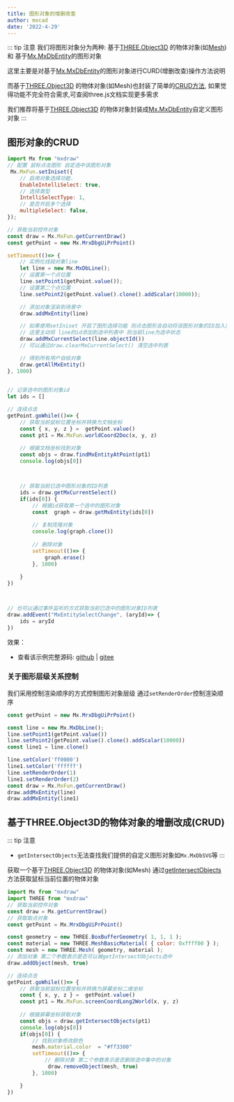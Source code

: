 ```yaml
---
title: 图形对象的增删改查
author: mxcad
date: '2022-4-29'
---
```


::: tip 注意
 我们将图形对象分为两种: 基于[THREE.Object3D](http://www.yanhuangxueyuan.com/threejs/docs/index.html#api/zh/core/Object3D) 的物体对象(如[Mesh](http://www.yanhuangxueyuan.com/threejs/docs/#api/zh/objects/Mesh)) 和 基于[Mx.MxDbEntity](./MxDbEntity)的图形对象

 这里主要是对基于[Mx.MxDbEntity](./MxDbEntity)的图形对象进行CURD(增删改查)操作方法说明

 而基于[THREE.Object3D](http://www.yanhuangxueyuan.com/threejs/docs/index.html#api/zh/core/Object3D) 的物体对象(如Mesh)也封装了简单的[CRUD方法](#基于three-object3d的物体对象的增删改成-crud), 如果觉得功能不完全符合需求,可查阅three.js文档实现更多需求

我们推荐将基于[THREE.Object3D](http://www.yanhuangxueyuan.com/threejs/docs/index.html#api/zh/core/Object3D) 的物体对象封装成[Mx.MxDbEntity](./MxDbEntity)自定义图形对象
:::


## 图形对象的CRUD

```js
import Mx from "mxdraw"
// 配置 鼠标点击图形 自定选中该图形对象
 Mx.MxFun.setIniset({
    // 启用对象选择功能.
    EnableIntelliSelect: true,
    // 选择类型
    IntelliSelectType: 1,
    // 是否开启多个选择
    multipleSelect: false,
});

// 获取当前控件对象
const draw = Mx.MxFun.getCurrentDraw()
const getPoint = new Mx.MrxDbgUiPrPoint()

setTimeout(()=> {
    // 实例化线段对象line
    let line = new Mx.MxDbLine();
    // 设置第一个点位置
    line.setPoint1(getPoint.value());
    // 设置第二个点位置
    line.setPoint2(getPoint.value().clone().addScalar(10000));

    // 添加对象渲染到场景中
    draw.addMxEntity(line)

    // 如果使用setIniset 开启了图形选择功能 则点击图形会自动将该图形对象的ID加入到选中列表中
    // 这里主动将 line的id添加到选中列表中 则当前line为选中状态 
    draw.addMxCurrentSelect(line.objectId())
    // 可以通过draw.clearMxCurrentSelect() 清空选中列表

    // 得到所有用户自绘对象
    draw.getAllMxEntity()
}, 1000)
 

// 记录选中的图形对象id
let ids = []

// 连续点击
getPoint.goWhile(()=> {
    // 获取当前鼠标位置坐标并转换为文档坐标
    const { x, y, z } =  getPoint.value()
    const pt1 = Mx.MxFun.worldCoord2Doc(x, y, z)
    
    // 根据文档坐标找到对象
    const objs = draw.findMxEntityAtPoint(pt1)
    console.log(objs[0])



    // 获取当前已选中图形对象的ID列表
    ids = draw.getMxCurrentSelect()
    if(ids[0]) {
        // 根据id获取第一个选中的图形对象
        const  graph = draw.getMxEntity(ids[0])
        
        // 复制克隆对象
        console.log(graph.clone()) 
        
        // 删除对象
        setTimeout(()=> {
            graph.erase()
        }, 1000)
        
    }
})



// 也可以通过事件监听的方式获取当前已选中的图形对象ID列表
draw.addEvent("MxEntitySelectChange", (aryId)=> {
    ids = aryId
})


```
效果：
<demo :url="$withBase('/samples/graph/GraphicsOPbjectCRUD.html')" />

+ 查看该示例完整源码: [github](https://github.com/mxcad/mxdraw_docs/tree/gh-pages/samples/graph/GraphicsOPbjectCRUD.html) | [gitee](https://gitee.com/mxcadx/mxdraw_docs/tree/gh-pages/samples/graph/GraphicsOPbjectCRUD.html)


### 关于图形层级关系控制
 
我们采用控制渲染顺序的方式控制图形对象层级 通过`setRenderOrder`控制渲染顺序
```js
const getPoint = new Mx.MrxDbgUiPrPoint()

const line = new Mx.MxDbLine();
line.setPoint1(getPoint.value())
line.setPoint2(getPoint.value().clone().addScalar(10000))
const line1 = line.clone()

line.setColor('ff0000')
line1.setColor('ffffff')
line.setRenderOrder(1)
line1.setRenderOrder(2)
const draw = Mx.MxFun.getCurrentDraw()
draw.addMxEntity(line)
draw.addMxEntity(line1)
```




##  基于THREE.Object3D的物体对象的增删改成(CRUD)

::: tip 注意
 * `getIntersectObjects`无法查找我们提供的自定义图形对象如`Mx.MxDbSVG`等
:::

获取一个基于[THREE.Object3D](http://www.yanhuangxueyuan.com/threejs/docs/index.html#api/zh/core/Object3D) 的物体对象(如Mesh) 通过[getIntersectObjects](https://mxcad.github.io/mxdraw_api_docs/classes/MxDrawObject.html#getIntersectObjects)方法获取鼠标当前位置的物体对象

```js
import Mx from "mxdraw"
import THREE from "mxdraw"
// 获取当前控件对象
const draw = Mx.getCurrentDraw()
// 获取取点对象
const getPoint = Mx.MrxDbgUiPrPoint()

const geometry = new THREE.BoxBufferGeometry( 1, 1, 1 );
const material = new THREE.MeshBasicMaterial( { color: 0xffff00 } );
const mesh = new THREE.Mesh( geometry, material );
// 添加对象 第二个参数表示是否可以被getIntersectObjects选中
draw.addObject(mesh, true)

// 连续点击
getPoint.goWhile(()=> {
    // 获取当前鼠标位置坐标并转换为屏幕坐标二维坐标
    const { x, y, z } =  getPoint.value()
    const pt1 = Mx.MxFun.screenCoordLong2World(x, y, z)
    
    // 根据屏幕坐标获取对象
    const objs = draw.getIntersectObjects(pt1)
    console.log(objs[0])
    if(objs[0]) {
        // 找到对象修改颜色
        mesh.material.color  = "#ff3300"
        setTimeout(()=> {
            // 删除对象 第二个参数表示是否删除选中集中的对象
             draw.removeObject(mesh, true)
        }, 1000)

    }
})
```
